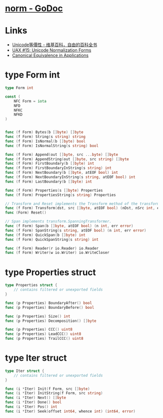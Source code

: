 # [norm - GoDoc](https://godoc.org/golang.org/x/text/unicode/norm)

# Links

* [Unicode等價性 - 维基百科，自由的百科全书](https://zh.wikipedia.org/zh/Unicode%E7%AD%89%E5%83%B9%E6%80%A7)
* [UAX #15: Unicode Normalization Forms](https://unicode.org/reports/tr15/)
* [Canonical Equivalence in Applications](https://unicode.org/notes/tn5/)


# type Form int

```go
type Form int

const (
    NFC Form = iota
    NFD
    NFKC
    NFKD
)


func (f Form) Bytes(b []byte) []byte
func (f Form) String(s string) string
func (f Form) IsNormal(b []byte) bool
func (f Form) IsNormalString(s string) bool

func (f Form) Append(out []byte, src ...byte) []byte
func (f Form) AppendString(out []byte, src string) []byte
func (f Form) FirstBoundary(b []byte) int
func (f Form) FirstBoundaryInString(s string) int
func (f Form) NextBoundary(b []byte, atEOF bool) int
func (f Form) NextBoundaryInString(s string, atEOF bool) int
func (f Form) LastBoundary(b []byte) int

func (f Form) Properties(s []byte) Properties
func (f Form) PropertiesString(s string) Properties

// Transform and Reset implements the Transform method of the transform.Transformer interface.
func (f Form) Transform(dst, src []byte, atEOF bool) (nDst, nSrc int, err error)
func (Form) Reset()

// Span implements transform.SpanningTransformer.
func (f Form) Span(b []byte, atEOF bool) (n int, err error)
func (f Form) SpanString(s string, atEOF bool) (n int, err error)
func (f Form) QuickSpan(b []byte) int
func (f Form) QuickSpanString(s string) int

func (f Form) Reader(r io.Reader) io.Reader
func (f Form) Writer(w io.Writer) io.WriteCloser
```

# type Properties struct

```go
type Properties struct {
    // contains filtered or unexported fields
}

func (p Properties) BoundaryAfter() bool
func (p Properties) BoundaryBefore() bool

func (p Properties) Size() int
func (p Properties) Decomposition() []byte

func (p Properties) CCC() uint8
func (p Properties) LeadCCC() uint8
func (p Properties) TrailCCC() uint8
```

# type Iter struct

```go
type Iter struct {
    // contains filtered or unexported fields
}

func (i *Iter) Init(f Form, src []byte)
func (i *Iter) InitString(f Form, src string)
func (i *Iter) Next() []byte
func (i *Iter) Done() bool
func (i *Iter) Pos() int
func (i *Iter) Seek(offset int64, whence int) (int64, error)
```
